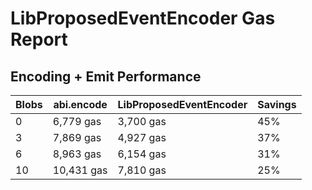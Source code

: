 # LibProposedEventEncoder Gas Report

## Encoding + Emit Performance

| Blobs | abi.encode | LibProposedEventEncoder | Savings |
|-------|------------|------------------------|---------|
| 0 | 6,779 gas | 3,700 gas | 45% |
| 3 | 7,869 gas | 4,927 gas | 37% |
| 6 | 8,963 gas | 6,154 gas | 31% |
| 10 | 10,431 gas | 7,810 gas | 25% |

